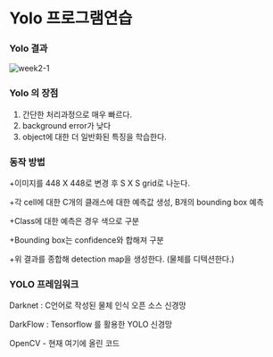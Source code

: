 # **Yolo 프로그램연습**

### Yolo 결과

![week2-1](https://user-images.githubusercontent.com/38696775/111876009-05ec8b80-89e0-11eb-81ac-880da07de0aa.jpg)


### Yolo 의 장점
1. 간단한 처리과정으로 매우 빠르다.
2. background error가 낮다
3. object에 대한 더 일반화된 특징을 학습한다.

### 동작 방법

  +이미지를 448 X 448로 변경 후 S X S grid로 나눈다.
  
  +각 cell에 대한 C개의 클래스에 대한 예측값 생성, B개의 bounding box 예측
  
  +Class에 대한 예측은 경우 색으로 구분
  
  +Bounding box는 confidence와 합해져 구분
  
  +위 결과를 종합해 detection map을 생성한다. (물체를 디텍션한다.)


### YOLO 프레임워크

  Darknet : C언어로 작성된 물체 인식 오픈 소스 신경망
  
  DarkFlow : Tensorflow 를 활용한 YOLO 신경망
  
  OpenCV - 현재 여기에 올린 코드

